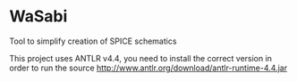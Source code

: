 # WaSabi
Tool to simplify creation of SPICE schematics


This project uses ANTLR v4.4, you need to install the correct version in order to run the source
http://www.antlr.org/download/antlr-runtime-4.4.jar


